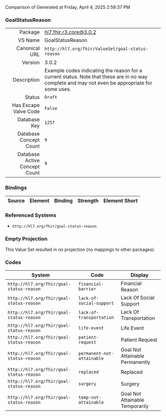 Comparison of 
Generated at Friday, April 4, 2025 2:58:37 PM

### GoalStatusReason

|      |     |
| ---: | --- |
| Package | hl7.fhir.r3.core@3.0.2 |
| VS Name | GoalStatusReason |
| Canonical URL | `http://hl7.org/fhir/ValueSet/goal-status-reason` |
| Version | 3.0.2 |
| Description | Example codes indicating the reason for a current status.  Note that these are in no way complete and may not even be appropriate for some uses. |
| Status | `Draft` |
| Has Escape Valve Code | `False` |
| Database Key | `1257` |
| Database Concept Count | `9` |
| Database Active Concept Count | `9` |
### Bindings

| Source | Element | Binding | Strength | Element Short |
| ------ | ------- | ------- | -------- | ------------- |

### Referenced Systems

* `http://hl7.org/fhir/goal-status-reason`
### Empty Projection

This Value Set resulted in no projection (no mappings to other packages).

### Codes

| System | Code | Display |
| ------ | ---- | ------- |
| `http://hl7.org/fhir/goal-status-reason` | `financial-barrier` | Financial Reason |
| `http://hl7.org/fhir/goal-status-reason` | `lack-of-social-support` | Lack Of Social Support |
| `http://hl7.org/fhir/goal-status-reason` | `lack-of-transportation` | Lack Of Transportation |
| `http://hl7.org/fhir/goal-status-reason` | `life-event` | Life Event |
| `http://hl7.org/fhir/goal-status-reason` | `patient-request` | Patient Request |
| `http://hl7.org/fhir/goal-status-reason` | `permanent-not-attainable` | Goal Not Attainable Permanently |
| `http://hl7.org/fhir/goal-status-reason` | `replaced` | Replaced |
| `http://hl7.org/fhir/goal-status-reason` | `surgery` | Surgery |
| `http://hl7.org/fhir/goal-status-reason` | `temp-not-attainable` | Goal Not Attainable Temporarily |
